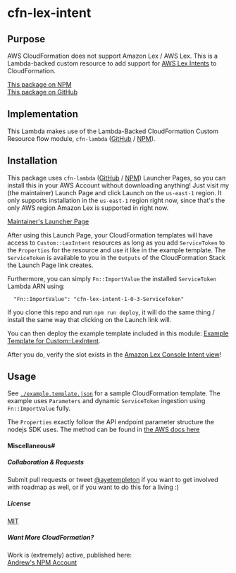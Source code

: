 
# cfn-lex-intent



## Purpose 

AWS CloudFormation does not support Amazon Lex / AWS Lex. This is a Lambda-backed custom resource to add support for [AWS Lex Intents](http://docs.aws.amazon.com/lex/latest/dg/API_Intent.html) to CloudFormation.

[This package on NPM](https://www.npmjs.com/package/cfn-lex-intent)  
[This package on GitHub](https://www.github.com/andrew-templeton/cfn-lex-intent)


## Implementation

This Lambda makes use of the Lambda-Backed CloudFormation Custom Resource flow module, `cfn-lambda` ([GitHub](https://github.com/andrew-templeton/cfn-lambda) / [NPM](https://www.npmjs.com/package/cfn-lambda)).


## Installation

This package uses `cfn-lambda` ([GitHub](https://github.com/andrew-templeton/cfn-lambda) / [NPM](https://www.npmjs.com/package/cfn-lambda)) Launcher Pages, so you can install this in your AWS Account without downloading anything! Just visit my (the maintainer) Launch Page and click Launch on the `us-east-1` region. It only supports installation in the `us-east-1` region right now, since that's the only AWS region Amazon Lex is supported in right now.

[Maintainer's Launcher Page](https://s3.amazonaws.com/cfn-lex-intent-006297545748-us-east-1/1-0-3.html)

After using this Launch Page, your CloudFormation templates will have access to `Custom::LexIntent` resources as long as you add `ServiceToken` to the `Properties` for the resource and use it like in the example template. The `ServiceToken` is available to you in the `Outputs` of the CloudFormation Stack the Launch Page link creates.

Furthermore, you can simply `Fn::ImportValue` the installed `ServiceToken` Lambda ARN using:

      "Fn::ImportValue": "cfn-lex-intent-1-0-3-ServiceToken"


If you clone this repo and run `npm run deploy`, it will do the same thing / install the same way that clicking on the Launch link will.

You can then deploy the example template included in this module: [Example Template for Custom::LexIntent](https://github.com/andrew-templeton/example.template.json).

After you do, verify the slot exists in the [Amazon Lex Console Intent view](https://console.aws.amazon.com/lex/home?region=us-east-1#intents:)!


## Usage

  See [`./example.template.json`](./example.template.json) for a sample CloudFormation template. The example uses `Parameters` and dynamic `ServiceToken` ingestion using `Fn::ImportValue` fully.

  The `Properties` exactly follow the API endpoint parameter structure the nodejs SDK uses. The method can be found in [the AWS docs here](http://docs.aws.amazon.com/AWSJavaScriptSDK/latest/AWS/LexModelBuildingService.html#putIntent-property)


#### Miscellaneous#

##### Collaboration & Requests

Submit pull requests or tweet [@ayetempleton](https://twitter.com/ayetempleton) if you want to get involved with roadmap as well, or if you want to do this for a living :)


##### License 

[MIT](./License)


##### Want More CloudFormation?

Work is (extremely) active, published here:  
[Andrew's NPM Account](https://www.npmjs.com/~andrew-templeton)
